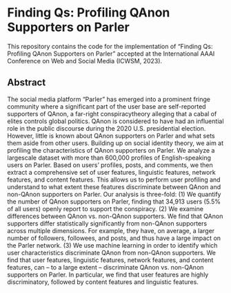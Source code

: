 # Finding Qs: Profiling QAnon Supporters on Parler

This repository contains the code for the implementation of “Finding Qs: Profiling QAnon Supporters on Parler” accepted at the International AAAI Conference on Web and Social Media (ICWSM, 2023). 

## Abstract

The social media platform “Parler” has emerged into a prominent fringe community where a significant part of the user base are self-reported supporters of QAnon, a far-right conspiracytheory alleging that a cabal of elites controls global politics. QAnon is considered to have had an influential role in the public discourse during the 2020 U.S. presidential election. However, little is known about QAnon supporters on Parler and what sets them aside from other users. Building up on social identity theory, we aim at profiling the characteristics of QAnon supporters on Parler. We analyze a largescale dataset with more than 600,000 profiles of English-speaking users on Parler. Based on users’ profiles, posts, and comments, we then extract a comprehensive set of user features, linguistic features, network features, and content features. This allows us to perform user profiling and understand to what extent these features discriminate between QAnon and non-QAnon supporters on Parler. Our analysis is three-fold: (1) We quantify the number of QAnon supporters on Parler, finding that 34,913 users (5.5% of all users) openly report to support the conspiracy. (2) We examine differences between QAnon vs. non-QAnon supporters. We find that QAnon supporters differ statistically significantly from non-QAnon supporters across multiple dimensions. For example, they have, on average, a larger number of followers, followees, and posts, and thus have a large impact on the Parler network. (3) We use machine learning in order to identify which user characteristics discriminate QAnon from non-QAnon supporters. We find that user features, linguistic features, network features, and content features, can – to a large extent – discriminate QAnon vs. non-QAnon supporters on Parler. In particular, we find that user features are highly discriminatory, followed by content features and linguistic features.
